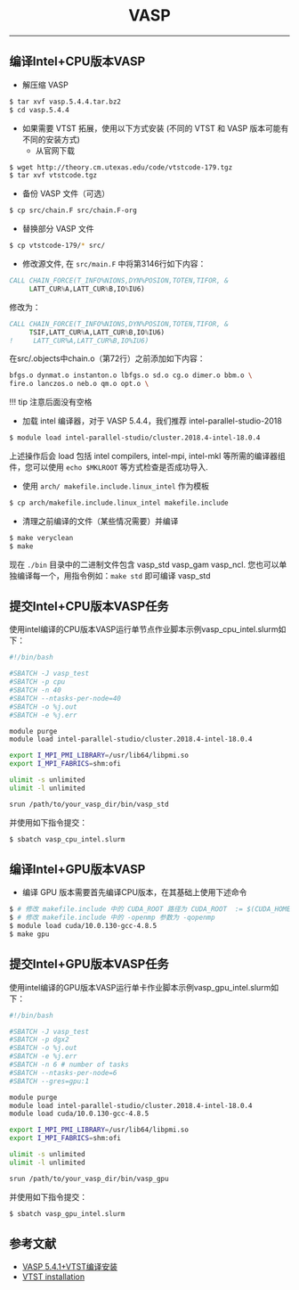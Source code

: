 # <center>VASP<center/>

-------
## 编译Intel+CPU版本VASP

- 解压缩 VASP
```bash
$ tar xvf vasp.5.4.4.tar.bz2
$ cd vasp.5.4.4
```
- 如果需要 VTST 拓展，使用以下方式安装 (不同的 VTST 和 VASP 版本可能有不同的安装方式)
  - 从官网下载
```bash
$ wget http://theory.cm.utexas.edu/code/vtstcode-179.tgz
$ tar xvf vtstcode.tgz
```
  - 备份 VASP 文件（可选）
```bash
$ cp src/chain.F src/chain.F-org
```
  - 替换部分 VASP 文件
```bash
$ cp vtstcode-179/* src/
```
  - 修改源文件, 在 `src/main.F` 中将第3146行如下内容：
```fortran
CALL CHAIN_FORCE(T_INFO%NIONS,DYN%POSION,TOTEN,TIFOR, &
     LATT_CUR%A,LATT_CUR%B,IO%IU6)
```
修改为：
```fortran
CALL CHAIN_FORCE(T_INFO%NIONS,DYN%POSION,TOTEN,TIFOR, &
     TSIF,LATT_CUR%A,LATT_CUR%B,IO%IU6)
!     LATT_CUR%A,LATT_CUR%B,IO%IU6)
```
在src/.objects中chain.o（第72行）之前添加如下内容：
```bash
bfgs.o dynmat.o instanton.o lbfgs.o sd.o cg.o dimer.o bbm.o \
fire.o lanczos.o neb.o qm.o opt.o \
```

!!! tip
    注意后面没有空格

- 加载 intel 编译器，对于 VASP 5.4.4，我们推荐 intel-parallel-studio-2018
```bash
$ module load intel-parallel-studio/cluster.2018.4-intel-18.0.4
```
上述操作后会 load 包括 intel compilers, intel-mpi, intel-mkl 等所需的编译器组件，您可以使用 ``echo $MKLROOT`` 等方式检查是否成功导入.

- 使用 `arch/ makefile.include.linux_intel` 作为模板
```bash
$ cp arch/makefile.include.linux_intel makefile.include
```

- 清理之前编译的文件（某些情况需要）并编译
```bash
$ make veryclean
$ make
```
现在 `./bin` 目录中的二进制文件包含 vasp_std vasp_gam vasp_ncl. 您也可以单独编译每一个，用指令例如：`make std` 即可编译 vasp_std

## 提交Intel+CPU版本VASP任务

使用intel编译的CPU版本VASP运行单节点作业脚本示例vasp_cpu_intel.slurm如下：

```bash
#!/bin/bash

#SBATCH -J vasp_test
#SBATCH -p cpu
#SBATCH -n 40
#SBATCH --ntasks-per-node=40
#SBATCH -o %j.out
#SBATCH -e %j.err

module purge
module load intel-parallel-studio/cluster.2018.4-intel-18.0.4

export I_MPI_PMI_LIBRARY=/usr/lib64/libpmi.so
export I_MPI_FABRICS=shm:ofi

ulimit -s unlimited
ulimit -l unlimited

srun /path/to/your_vasp_dir/bin/vasp_std
```

并使用如下指令提交：

```bash
$ sbatch vasp_cpu_intel.slurm
```

## 编译Intel+GPU版本VASP

- 编译 GPU 版本需要首先编译CPU版本，在其基础上使用下述命令

```bash
$ # 修改 makefile.include 中的 CUDA_ROOT 路径为 CUDA_ROOT  := $(CUDA_HOME)
$ # 修改 makefile.include 中的 -openmp 参数为 -qopenmp
$ module load cuda/10.0.130-gcc-4.8.5
$ make gpu
```

## 提交Intel+GPU版本VASP任务

使用intel编译的GPU版本VASP运行单卡作业脚本示例vasp_gpu_intel.slurm如下：

```bash
#!/bin/bash

#SBATCH -J vasp_test
#SBATCH -p dgx2
#SBATCH -o %j.out
#SBATCH -e %j.err
#SBATCH -n 6 # number of tasks
#SBATCH --ntasks-per-node=6
#SBATCH --gres=gpu:1

module purge
module load intel-parallel-studio/cluster.2018.4-intel-18.0.4
module load cuda/10.0.130-gcc-4.8.5

export I_MPI_PMI_LIBRARY=/usr/lib64/libpmi.so
export I_MPI_FABRICS=shm:ofi

ulimit -s unlimited
ulimit -l unlimited

srun /path/to/your_vasp_dir/bin/vasp_gpu
```

并使用如下指令提交：

```bash
$ sbatch vasp_gpu_intel.slurm
```

## 参考文献

- [VASP 5.4.1+VTST编译安装](http://hmli.ustc.edu.cn/doc/app/vasp.5.4.1-vtst.htm)
- [VTST installation](http://theory.cm.utexas.edu/vtsttools/installation.html)

